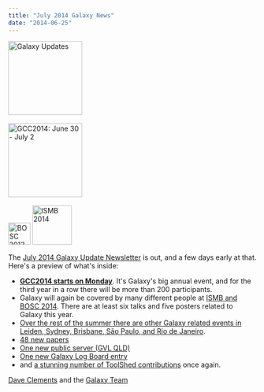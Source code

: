 ```yaml
---
title: "July 2014 Galaxy News"
date: "2014-06-25"
---
```

<div class='right'>
<a href='/galaxy-updates/2014-07/'><img src="/images/logos/GalaxyUpdate200.png" alt="Galaxy Updates" width=150 /></a><br /><br /> <a href='/galaxy-updates/2014-07/#gcc2014-june-30---july-2-baltimore'><img src="/images/logos/GCC2014LogoWide200.png" alt="GCC2014: June 30 - July 2" width="150" /></a><br /><br />
<a href='/galaxy-updates/2014-07/#galaxy--isbmb-and-bosc-2014'><img src="/images/logos/BOSC_logo.png" alt="BOSC 2013" height="45" /></a>
<a href='/galaxy-updates/2014-07/#galaxy--isbmb-and-bosc-2014'><img src="/images/logos/ISMB2014LogoRound.png" alt="ISMB 2014" height="80" /></a>
</div>

The [July 2014 Galaxy Update Newsletter](/galaxy-updates/2014-07/) is out, and a few days early at that.  Here's a preview of what's inside:

* **[GCC2014 starts on Monday](/galaxy-updates/2014-07/#gcc2014-june-30---july-2-baltimore)**.  It's Galaxy's big annual event, and for the third year in a row there will be more than 200 participants.
* Galaxy will again be covered by many different people at [ISMB and BOSC 2014](/galaxy-updates/2014-07/#galaxy--isbmb-and-bosc-2014).  There are at least six talks and five posters related to Galaxy this year.
* [Over the rest of the summer there are other Galaxy related events in Leiden, Sydney, Brisbane, São Paulo, and Rio de Janeiro](/galaxy-updates/2014-07/#other-events).
* [48 new papers](/galaxy-updates/2014-07/#new-papers)
* [One new public server (GVL QLD)](/galaxy-updates/2014-07/#new-public-servers)
* [One new Galaxy Log Board entry](/galaxy-updates/2014-07/#galaxy-community-hubs)
* and [a stunning number of ToolShed contributions](/galaxy-updates/2014-07/#toolshed-contributions) once again.

[Dave Clements](/people/dave-clements/) and the [Galaxy Team](/galaxy-team/)
